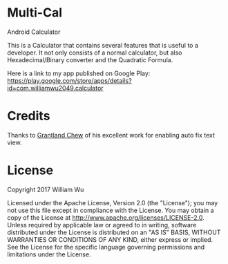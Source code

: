 # Multi-Cal
Android Calculator

This is a Calculator that contains several features that is useful to a developer.
It not only consists of a normal calculator, but also Hexadecimal/Binary converter and the Quadratic Formula.

Here is a link to my app published on Google Play:
https://play.google.com/store/apps/details?id=com.williamwu2049.calculator

# Credits
Thanks to [Grantland Chew](https://github.com/grantland/android-autofittextview) of his excellent work for enabling auto fix text view.

# License
Copyright 2017 William Wu

Licensed under the Apache License, Version 2.0 (the "License");
you may not use this file except in compliance with the License.
You may obtain a copy of the License at http://www.apache.org/licenses/LICENSE-2.0.
Unless required by applicable law or agreed to in writing, software
distributed under the License is distributed on an "AS IS" BASIS,
WITHOUT WARRANTIES OR CONDITIONS OF ANY KIND, either express or implied.
See the License for the specific language governing permissions and
limitations under the License.
